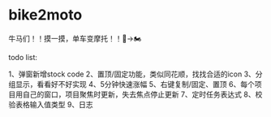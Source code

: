 # bike2moto

牛马们！！摸一摸，单车变摩托！！🚴→🏍️


todo list:

1、弹窗新增stock code
2、置顶/固定功能，类似同花顺，找找合适的icon
3、分组显示，看看好不好实现
4、5分钟快速涨幅
5、右键复制/固定、置顶
6、每个项目用自己的窗口，项目聚焦时更新，失去焦点停止更新
7、定时任务表达式
8、校验表格输入值类型
9、日志